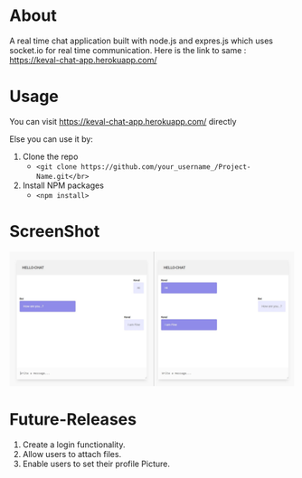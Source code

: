 # About
A real time chat application built with node.js and expres.js which uses socket.io for real time communication.
Here is the link to same : https://keval-chat-app.herokuapp.com/</br>

# Usage

You can visit https://keval-chat-app.herokuapp.com/ directly</br>

Else you can use it by: </br>

1. Clone the repo</br>
	- `<git clone https://github.com/your_username_/Project-Name.git</br>`
2.  Install NPM packages</br>
	- `<npm install>`

# ScreenShot

![Alt text](https://github.com/Kevaljagani/Hello-Chat/blob/master/public/Screenshot_1.jpg "Optional title")


# Future-Releases

1. Create a login functionality.
2. Allow users to attach files.
3. Enable users to set their profile Picture.

